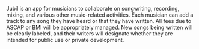 Jubil is an app for musicians to collaborate on songwriting, recording, mixing, and various other music-related activities. Each musician can add a track to any song they have heard or that they have written. All fees due to ASCAP or BMI will be appropriately managed. New songs being written will be clearly labeled, and their writers will designate whether they are intended for public use or private development.
